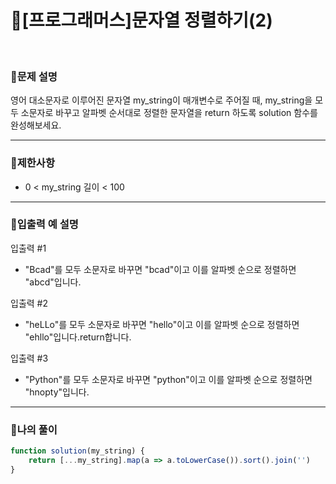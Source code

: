 # 🦄[프로그래머스]문자열 정렬하기(2)
<br/>

### 🧡문제 설명
영어 대소문자로 이루어진 문자열 my_string이 매개변수로 주어질 때, my_string을 모두 소문자로 바꾸고 알파벳 순서대로 정렬한 문자열을 return 하도록 solution 함수를 완성해보세요.
***
### 💛제한사항
- 0 < my_string 길이 < 100
***
### 💙입출력 예 설명
입출력 #1
- "Bcad"를 모두 소문자로 바꾸면 "bcad"이고 이를 알파벳 순으로 정렬하면 "abcd"입니다.

입출력 #2
- "heLLo"를 모두 소문자로 바꾸면 "hello"이고 이를 알파벳 순으로 정렬하면 "ehllo"입니다.return합니다.

입출력 #3
- "Python"를 모두 소문자로 바꾸면 "python"이고 이를 알파벳 순으로 정렬하면 "hnopty"입니다.
***
### 💜나의 풀이
```javascript
function solution(my_string) {
    return [...my_string].map(a => a.toLowerCase()).sort().join('')
}
```